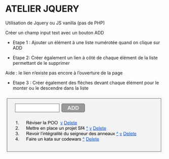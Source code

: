 # ATELIER JQUERY

Utilisation de Jquery ou JS vanilla (pas de PHP)

Créer un champ input text avec un bouton ADD

* Etape 1 : Ajouter un élément à une liste numérotée quand on clique sur ADD

* Etape 2: Créer également un lien à côté de chaque élément de la liste permettant de le supprimer 

Aide : le lien n’existe pas encore à l’ouverture de la page

* Etape 3 : Créer également des flèches devant chaque élément pour le monter ou le descendre dans la liste

![picture](atelier-JQUERY.png)